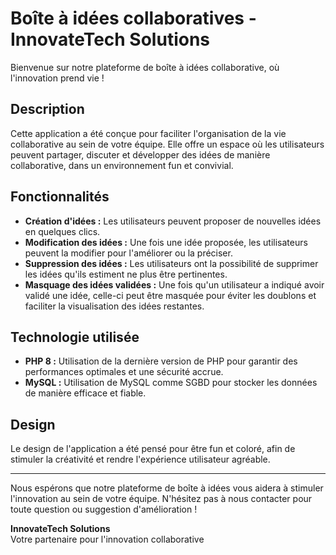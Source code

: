 # Boîte à idées collaboratives - InnovateTech Solutions

Bienvenue sur notre plateforme de boîte à idées collaborative, où l'innovation prend vie !

## Description

Cette application a été conçue pour faciliter l'organisation de la vie collaborative au sein de votre équipe. Elle offre un espace où les utilisateurs peuvent partager, discuter et développer des idées de manière collaborative, dans un environnement fun et convivial.

## Fonctionnalités

- **Création d'idées :** Les utilisateurs peuvent proposer de nouvelles idées en quelques clics.
- **Modification des idées :** Une fois une idée proposée, les utilisateurs peuvent la modifier pour l'améliorer ou la préciser.
- **Suppression des idées :** Les utilisateurs ont la possibilité de supprimer les idées qu'ils estiment ne plus être pertinentes.
- **Masquage des idées validées :** Une fois qu'un utilisateur a indiqué avoir validé une idée, celle-ci peut être masquée pour éviter les doublons et faciliter la visualisation des idées restantes.

## Technologie utilisée

- **PHP 8 :** Utilisation de la dernière version de PHP pour garantir des performances optimales et une sécurité accrue.
- **MySQL :** Utilisation de MySQL comme SGBD pour stocker les données de manière efficace et fiable.

## Design

Le design de l'application a été pensé pour être fun et coloré, afin de stimuler la créativité et rendre l'expérience utilisateur agréable.

---

Nous espérons que notre plateforme de boîte à idées vous aidera à stimuler l'innovation au sein de votre équipe. N'hésitez pas à nous contacter pour toute question ou suggestion d'amélioration !

**InnovateTech Solutions**  
Votre partenaire pour l'innovation collaborative

